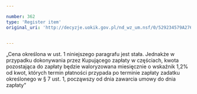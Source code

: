 ```yaml
---

number: 362
type: 'Register item'
original_uri: 'http://decyzje.uokik.gov.pl/nd_wz_um.nsf/0/529234579A276F2FC12572DD00329516?OpenDocument'


---
```


„Cena określona w ust. 1 niniejszego paragrafu jest stała. Jednakże w przypadku dokonywania przez Kupującego zapłaty w częściach, kwota pozostająca do zapłaty będzie waloryzowana miesięcznie o wskaźnik 1,2% od kwot, których termin płatności przypada po terminie zapłaty zadatku określonego w § 7 ust. 1, począwszy od dnia zawarcia umowy do dnia zapłaty”
